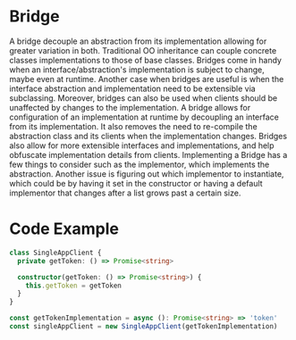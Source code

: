 # Bridge

A bridge decouple an abstraction from its implementation allowing for greater
variation in both. Traditional OO inheritance can couple concrete classes implementations
to those of base classes. Bridges come in handy when an interface/abstraction's implementation
is subject to change, maybe even at runtime. Another case when bridges are useful is when the
interface abstraction and implementation need to be extensible via subclassing. Moreover,
bridges can also be used when clients should be unaffected by changes to the implementation.
A bridge allows for configuration of an implementation at runtime by decoupling an interface
from its implementation. It also removes the need to re-compile the abstraction class and
its clients when the implementation changes. Bridges also allow for more extensible interfaces
and implementations, and help obfuscate implementation details from clients. Implementing
a Bridge has a few things to consider such as the implementor, which implements the abstraction.
Another issue is figuring out which implementor to instantiate, which could be by having it
set in the constructor or having a default implementor that changes after a list grows
past a certain size.

# Code Example

```ts
class SingleAppClient {
  private getToken: () => Promise<string>

  constructor(getToken: () => Promise<string>) {
    this.getToken = getToken
  }
}

const getTokenImplementation = async (): Promise<string> => 'token'
const singleAppClient = new SingleAppClient(getTokenImplementation)
```
